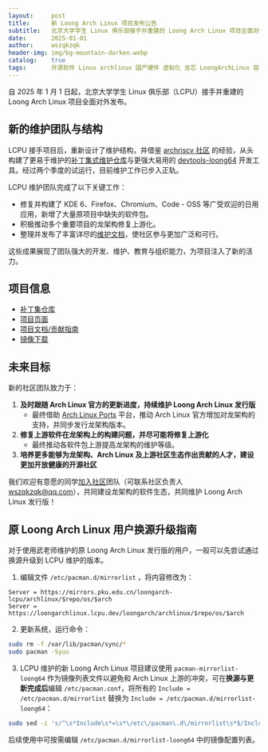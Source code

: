 ```yaml
---
layout:     post
title:      新 Loong Arch Linux 项目发布公告
subtitle:   北京大学学生 Linux 俱乐部接手并重建的 Loong Arch Linux 项目全面对外发布
date:       2025-01-01
author:     wszqkzqk
header-img: img/bg-mountain-darken.webp
catalog:    true
tags:       开源软件 Linux archlinux 国产硬件 虚拟化 龙芯 LoongArchLinux 容器
---
```


自 2025 年 1 月 1 日起，北京大学学生 Linux 俱乐部（LCPU）接手并重建的 Loong Arch Linux 项目全面对外发布。

## 新的维护团队与结构

LCPU 接手项目后，重新设计了维护结构，并借鉴 [archriscv 社区](https://github.com/felixonmars/archriscv-packages) 的经验，从头构建了更易于维护的[补丁集式维护仓库](https://github.com/lcpu-club/loongarch-packages)与更强大易用的 [devtools-loong64](https://aur.archlinux.org/packages/devtools-loong64) 开发工具。经过两个季度的试运行，目前维护工作已步入正轨。

LCPU 维护团队完成了以下关键工作：

- 修复并构建了 KDE 6、Firefox、Chromium、Code - OSS 等广受欢迎的日用应用，新增了大量原项目中缺失的软件包。
- 积极推动多个重要项目的龙架构修复上游化。
- 整理并发布了丰富详尽的[维护文档](https://github.com/lcpu-club/loongarch-packages/wiki)，使社区参与更加广泛和可行。

这些成果展现了团队强大的开发、维护、教育与组织能力，为项目注入了新的活力。

## 项目信息

* [补丁集仓库](https://github.com/lcpu-club/loongarch-packages)
* [项目页面](https://loongarchlinux.lcpu.dev/)
* [项目文档/贡献指南](https://github.com/lcpu-club/loongarch-packages/wiki)
* [镜像下载](https://github.com/lcpu-club/loongarch-packages/releases)

## 未来目标

新的社区团队致力于：

1. **及时跟随 Arch Linux 官方的更新进度，持续维护 Loong Arch Linux 发行版**
   - 最终借助 [Arch Linux Ports](https://rfc.archlinux.page/0032-arch-linux-ports/) 平台，推动 Arch Linux 官方增加对龙架构的支持，并同步发行龙架构版本。
2. **修复上游软件在龙架构上的构建问题，并尽可能将修复上游化**
   - 最终推动各软件包上游提高龙架构的维护等级。
3. **培养更多能够为龙架构、Arch Linux 及上游社区生态作出贡献的人才，建设更加开放健康的开源社区**

我们欢迎有意愿的同学[加入社区](https://github.com/lcpu-club/loongarch-packages)团队（可联系社区负责人 wszqkzqk@qq.com），共同建设龙架构的软件生态，共同维护 Loong Arch Linux 发行版！

## 原 Loong Arch Linux 用户换源升级指南

对于使用武老师维护的原 Loong Arch Linux 发行版的用户，一般可以先尝试通过换源升级到 LCPU 维护的版本。

1. 编辑文件 `/etc/pacman.d/mirrorlist` ，将内容修改为：
```
Server = https://mirrors.pku.edu.cn/loongarch-lcpu/archlinux/$repo/os/$arch
Server = https://loongarchlinux.lcpu.dev/loongarch/archlinux/$repo/os/$arch
```
2. 更新系统，运行命令：
```bash
sudo rm -f /var/lib/pacman/sync/*
sudo pacman -Syuu
```
3. LCPU 维护的新 Loong Arch Linux 项目建议使用 `pacman-mirrorlist-loong64` 作为镜像列表文件以避免和 Arch Linux 上游的冲突，可在**换源与更新完成后**编辑 `/etc/pacman.conf`，将所有的 `Include = /etc/pacman.d/mirrorlist` 替换为 `Include = /etc/pacman.d/mirrorlist-loong64`：
```bash
sudo sed -i 's/^\s*Include\s*=\s*\/etc\/pacman\.d\/mirrorlist\s*$/Include = /etc/pacman.d/mirrorlist-loong64/' /etc/pacman.conf
```
后续使用中可按需编辑 `/etc/pacman.d/mirrorlist-loong64` 中的镜像配置列表。
